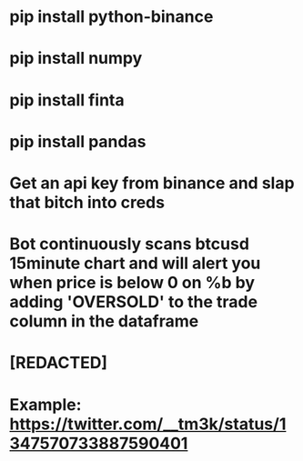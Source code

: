# pip install python-binance
# pip install numpy
# pip install finta
# pip install pandas

# Get an api key from binance and slap that bitch into creds
# Bot continuously scans btcusd 15minute chart and will alert you when price is below 0 on %b by adding 'OVERSOLD' to the trade column in the dataframe
# [REDACTED]
# Example: https://twitter.com/__tm3k/status/1347570733887590401
